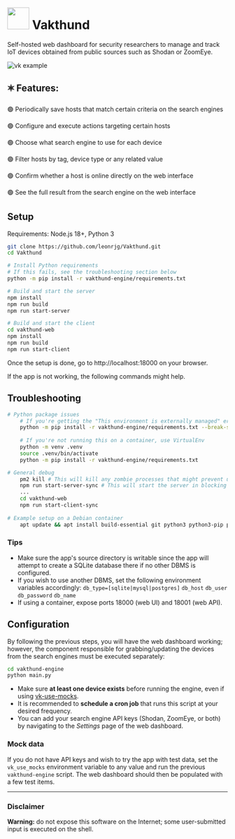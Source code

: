 # <img src="https://upload.wikimedia.org/wikipedia/commons/a/a1/Dog-1800633.svg" width=50> Vakthund

Self-hosted web dashboard for security researchers to manage and track IoT devices obtained from public sources such as Shodan or ZoomEye.

![vk example](https://github.com/leonrjg/Vakthund/assets/5253770/63d45f38-7a39-43b0-8003-2a1e91535bed)



## 🟍 Features:
🟢 Periodically save hosts that match certain criteria on the search engines

🟢 Configure and execute actions targeting certain hosts

🟢 Choose what search engine to use for each device

🟢 Filter hosts by tag, device type or any related value

🟢 Confirm whether a host is online directly on the web interface

🟢 See the full result from the search engine on the web interface

## Setup
Requirements: Node.js 18+, Python 3
```sh
git clone https://github.com/leonrjg/Vakthund.git
cd Vakthund

# Install Python requirements
# If this fails, see the troubleshooting section below
python -m pip install -r vakthund-engine/requirements.txt

# Build and start the server
npm install
npm run build
npm run start-server

# Build and start the client
cd vakthund-web
npm install
npm run build
npm run start-client
```

Once the setup is done, go to http://localhost:18000 on your browser.

If the app is not working, the following commands might help.

## Troubleshooting
```sh
# Python package issues
    # If you're getting the "This environment is externally managed" error and you're running this on a container or otherwise don't mind cluttering your Python installation, you can ignore it and append "--break-system-packages"
    python -m pip install -r vakthund-engine/requirements.txt --break-system-packages
    
    # If you're not running this on a container, use VirtualEnv
    python -m venv .venv
    source .venv/bin/activate
    python -m pip install -r vakthund-engine/requirements.txt

# General debug
    pm2 kill # This will kill any zombie processes that might prevent us from trying to start the server again
    npm run start-server-sync # This will start the server in blocking mode to allow viewing error logs
    ...
    cd vakthund-web
    npm run start-client-sync
    
# Example setup on a Debian container
    apt update && apt install build-essential git python3 python3-pip python-is-python3 npm --no-install-recommends -y && cd Vakthund && python -m pip install --break-system-packages -r vakthund-engine/requirements.txt && npm install && npm run build && npm run start-server && cd vakthund-web && npm install && npm run build && npm run start-client
```

### Tips
- Make sure the app's source directory is writable since the app will attempt to create a SQLite database there if no other DBMS is configured.
- If you wish to use another DBMS, set the following environment variables accordingly: `db_type=[sqlite|mysql|postgres]` `db_host` `db_user` `db_password` `db_name`
- If using a container, expose ports 18000 (web UI) and 18001 (web API).

## Configuration
By following the previous steps, you will have the web dashboard working; however, the component responsible for grabbing/updating the devices from the search engines must be executed separately:
```sh
cd vakthund-engine
python main.py
```
- Make sure **at least one device exists** before running the engine, even if using [vk-use-mocks](#mock-data).
- It is recommended to **schedule a cron job** that runs this script at your desired frequency.
- You can add your search engine API keys (Shodan, ZoomEye, or both) by navigating to the _Settings_ page of the web dashboard.

### Mock data
If you do not have API keys and wish to try the app with test data, set the `vk_use_mocks` environment variable to any value and run the previous `vakthund-engine` script.
The web dashboard should then be populated with a few test items.

---

### Disclaimer

**Warning:** do not expose this software on the Internet; some user-submitted input is executed on the shell.
